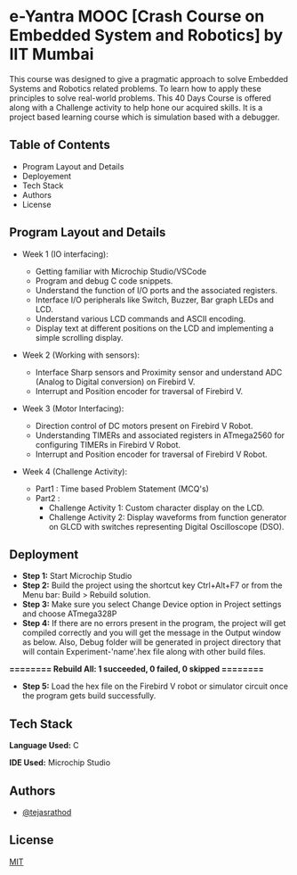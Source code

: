 
# e-Yantra MOOC [Crash Course on Embedded System and Robotics] by IIT Mumbai

This course was designed to give a pragmatic approach to solve Embedded Systems and Robotics related problems. To learn how to apply these principles to solve real-world problems.
This 40 Days Course is offered along with a Challenge activity to help hone our acquired skills. It is a project based learning course which is simulation based with a debugger.
## Table of Contents
- Program Layout and Details
- Deployement
- Tech Stack
- Authors
- License
## Program Layout and Details

- Week 1 (IO interfacing):
    - Getting familiar with Microchip Studio/VSCode
    - Program and debug C code snippets.
    - Understand the function of I/O ports and the associated registers.
    - Interface I/O peripherals like Switch, Buzzer, Bar graph LEDs and LCD.
    - Understand various LCD commands and ASCII encoding.
    - Display text at different positions on the LCD and implementing a simple scrolling display.

- Week 2 (Working with sensors):
    - Interface Sharp sensors and Proximity sensor and understand ADC (Analog to Digital conversion) on Firebird V.
    - Interrupt and Position encoder for traversal of Firebird V.

- Week 3 (Motor Interfacing):
    - Direction control of DC motors present on Firebird V Robot.
    - Understanding TIMERs and associated registers in ATmega2560 for configuring TIMERs in Firebird V Robot.
    - Interrupt and Position encoder for traversal of Firebird V Robot.

- Week 4 (Challenge Activity):
    - Part1 : Time based Problem Statement (MCQ's)
    - Part2 : 
        - Challenge Activity 1: Custom character display on the LCD. 
        - Challenge Activity 2: Display waveforms from function generator on GLCD with switches representing Digital Oscilloscope (DSO).

## Deployment 

- **Step 1:** Start Microchip Studio
- **Step 2:** Build the project using the shortcut key Ctrl+Alt+F7 or from the Menu bar: Build > Rebuild solution.
- **Step 3:** Make sure you select Change Device option in Project settings and choose ATmega328P
- **Step 4:** If there are no errors present in the program, the project will get compiled correctly and you will get the message in the Output window as below. Also, Debug folder will be generated in project directory that will contain Experiment-'name'.hex file along with other build files.

**======== Rebuild All: 1 succeeded, 0 failed, 0 skipped ========**

- **Step 5:** Load the hex file on the Firebird V robot or simulator circuit once the program gets build successfully. 

## Tech Stack

**Language Used:** C

**IDE Used:** Microchip Studio


## Authors

- [@tejasrathod](https://www.linkedin.com/in/tejas-rathod-923187189/)



## License

[MIT](https://github.com/TejasARathod/MOOC-e-YANTRA/blob/c3e43447f98f89a81ce485348c0bc446a4505a8b/LICENSE)

